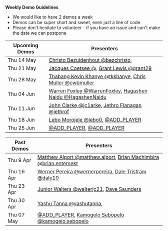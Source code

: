 **Weekly Demo Guidelines**
*  We would like to have 2 demos a week
*  Demos can be super short and sweet, even just a line of code
*  Please don't hesitate to volunteer - if you have an issue and can't make the date we can postpone

|Upcoming Demos|Presenters|
|-|-|
|Thu 14 May|[Christo Bezuidenhout @bezchristo](https://gitlab.com/bezchristo), |
|Thu 21 May|[Jacques Coetsee @](https://gitlab.com/), [Grant Lewis @grant29](https://gitlab.com/grant29)|
|Thu 28 May|[Thabang Kevin Khanye @tkkhanye](https://gitlab.com/tkkhanye), [Chris Muller @cwbmuller](https://gitlab.com/cwbmuller)|
|Thu 04 Jun|[Warren Foxley @WarrenFoxley](https://gitlab.com/WarrenFoxley), [Hagashen Naidu @HagashenNaidu](https://gitlab.com/HagashenNaidu)|
|Thu 11 Jun|[John Clarke @jc1arke](https://gitlab.com/jc1arke), [Jethro Flanagan @jethrof](https://gitlab.com/jethrof)|
|Thu 18 Jun|[Lebo Morojele @lebo0](https://gitlab.com/lebo0), [@ADD_PLAYER](https://gitlab.com/)|
|Thu 25 Jun|[@ADD_PLAYER](https://gitlab.com/), [@ADD_PLAYER](https://gitlab.com/)|

|Past Demos|Presenters|
|-|-|
|Thu 9 Apr|[Matthew Alport @matthew.alport](https://gitlab.com/matthew.alport), [Brian Machimbira @brian.entersekt](https://gitlab.com/brian.entersekt)|
|Thu 16 Apr|[Werner Pereira @wernerpereira](https://gitlab.com/wernerpereira), [Dale Tristram @dale10](https://gitlab.com/dale10)|
|Thu 23 Apr|[Junior Walters @walterjc21](https://gitlab.com/@walterjc21), [Dave Saunders]()|
|Thu 30 Apr|[Yashu Tanna @yashutanna](https://gitlab.com/yashutanna), |
|Thu 07 May|[@ADD_PLAYER](https://gitlab.com/), [Kamogelo Sebopelo @kamogelo.sebopelo](https://gitlab.com/kamogelo.sebopelo)|
